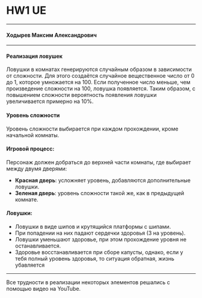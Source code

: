 # HW1 UE

---

#### Ходырев Максим Александрович

---
#### Реализация ловушек

Ловушки в комнатах генерируются случайным образом в зависимости от сложности. Для этого создаётся случайное вещественное число от 0 до 1, которое умножается на 100. Если полученное число меньше, чем произведение сложности на 100, ловушка появляется. Таким образом, с повышением сложности вероятность появления ловушки увеличивается примерно на 10%.

#### Уровень сложности

Уровень сложности выбирается при каждом прохождении, кроме начальной комнаты.


#### Игровой процесс:
Персонаж должен добраться до верхней части комнаты, где выбирает между двумя дверями:
- **Красная дверь**: усложняет уровень, добавляются дополнительные ловушки.
- **Зеленая дверь**: уровень сложности такой же, как в предыдущей комнате.

#### Ловушки:
- Ловушки в виде шипов и крутящийся платформы с шипами.
- При попадении на них падают сердечки здоровья (3 на уровень).
- Ловушки уменьшают здоровье, при этом прохождение уровня не останавливается. 
- Здоровье восстанавливается при сборе капусты, однако, если у тебя полный уровень здоровья, то ситуация обратная, жизнь убавляется

---

Все трудности в реализации некоторых элементов решались с помощью видео на YouTube.
